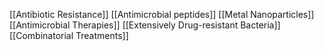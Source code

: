 [[Antibiotic Resistance]]
[[Antimicrobial peptides]]
[[Metal Nanoparticles]]
[[Antimicrobial Therapies]]
[[Extensively Drug-resistant Bacteria]]
[[Combinatorial Treatments]]
